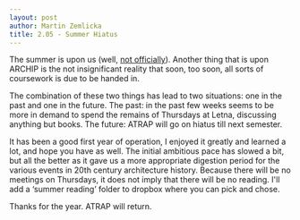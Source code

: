 ```yaml
---
layout: post
author: Martin Zemlicka
title: 2.05 - Summer Hiatus
---
```


The summer is upon us (well, [not
officially](http://en.wikipedia.org/wiki/Summer#Timing)). Another thing that is
upon ARCHIP is the not insignificant reality that soon, too soon, all sorts of
coursework is due to be handed in.

The combination of these two things has lead to two situations: one in the past
and one in the future. The past: in the past few weeks seems to be more in
demand to spend the remains of Thursdays at Letna, discussing anything but
books. The future: ATRAP will go on hiatus till next semester.

It has been a good first year of operation, I enjoyed it greatly and learned a
lot, and hope you have as well. The initial ambitious pace has slowed a bit,
but all the better as it gave us a more appropriate digestion period for the
various events in 20th century architecture history. Because there will be no
meetings on Thursdays, it does not imply that there will be no reading. I'll
add a ‘summer reading’ folder to dropbox where you can pick and chose.

Thanks for the year. ATRAP will return.
